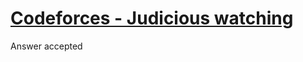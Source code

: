 # [Codeforces - Judicious watching](https://codeforces.com/problemset/problem/2052/J)

Answer accepted
